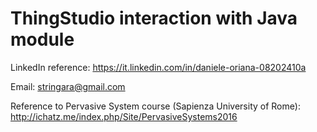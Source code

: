 # ThingStudio interaction with Java module

LinkedIn reference: https://it.linkedin.com/in/daniele-oriana-08202410a


Email: stringara@gmail.com


Reference to Pervasive System course (Sapienza University of Rome): http://ichatz.me/index.php/Site/PervasiveSystems2016
